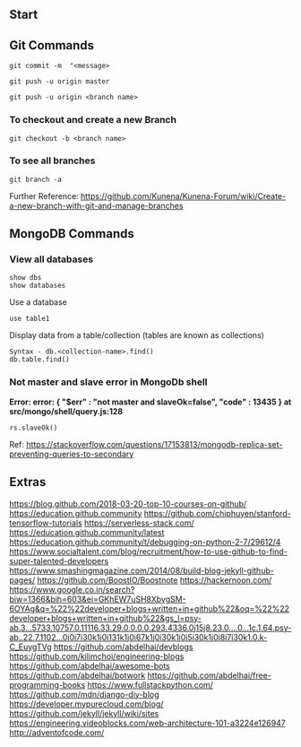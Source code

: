 ## Start

## Git Commands

```
git commit -m  "<message>
```
```
git push -u origin master
```
  
```
git push -u origin <branch name>
```
  
### To checkout and create a new Branch

```
git checkout -b <branch name>
```
  
### To see all branches

```
git branch -a
```

Further Reference: https://github.com/Kunena/Kunena-Forum/wiki/Create-a-new-branch-with-git-and-manage-branches


## MongoDB Commands

### View all databases

```
show dbs
show databases
```

Use a database
```
use table1
```

Display data from a table/collection (tables are known as collections)

```
Syntax - db.<collection-name>.find()
db.table.find()
```

### Not master and slave error in MongoDb shell

**Error: error: { "$err" : "not master and slaveOk=false", "code" : 13435 } at src/mongo/shell/query.js:128**

```
rs.slaveOk()
```
Ref: https://stackoverflow.com/questions/17153813/mongodb-replica-set-preventing-queries-to-secondary


## Extras

https://blog.github.com/2018-03-20-top-10-courses-on-github/
https://education.github.community
https://github.com/chiphuyen/stanford-tensorflow-tutorials
https://serverless-stack.com/
https://education.github.community/latest
https://education.github.community/t/debugging-on-python-2-7/29612/4
https://www.socialtalent.com/blog/recruitment/how-to-use-github-to-find-super-talented-developers
https://www.smashingmagazine.com/2014/08/build-blog-jekyll-github-pages/
https://github.com/BoostIO/Boostnote
https://hackernoon.com/
https://www.google.co.in/search?biw=1366&bih=603&ei=GKhEW7uSH8XbvgSM-6OYAg&q=%22%22developer+blogs+written+in+github%22&oq=%22%22developer+blogs+written+in+github%22&gs_l=psy-ab.3...5733.10757.0.11116.33.29.0.0.0.0.293.4336.0j15j8.23.0....0...1c.1.64.psy-ab..22.7.1102...0j0i7i30k1j0i131k1j0i67k1j0i30k1j0i5i30k1j0i8i7i30k1.0.k-C_EuygTVg
https://github.com/abdelhai/devblogs
https://github.com/kilimchoi/engineering-blogs
https://github.com/abdelhai/awesome-bots
https://github.com/abdelhai/botwork
https://github.com/abdelhai/free-programming-books
https://www.fullstackpython.com/
https://github.com/mdn/django-diy-blog
https://developer.mypurecloud.com/blog/
https://github.com/jekyll/jekyll/wiki/sites
https://engineering.videoblocks.com/web-architecture-101-a3224e126947
http://adventofcode.com/

